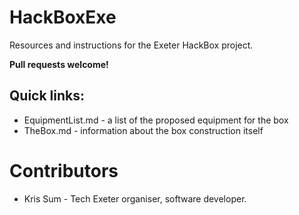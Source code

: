 # HackBoxExe

Resources and instructions for the Exeter HackBox project.

**Pull requests welcome!**

## Quick links:

* EquipmentList.md - a list of the proposed equipment for the box
* TheBox.md - information about the box construction itself

# Contributors

* Kris Sum - Tech Exeter organiser, software developer.